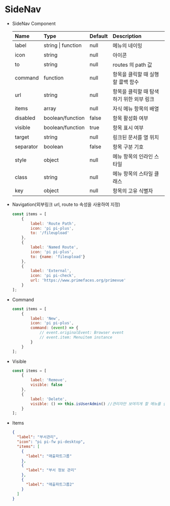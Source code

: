 # SideNav

- SideNav Component

  | Name      | Type               | Default | Description                              |
  | :-------- | :----------------- | :------ | :--------------------------------------- |
  | label     | string \| function | null    | 메뉴의 네이밍                            |
  | icon      | string             | null    | 아이콘                                   |
  | to        | string             | null    | routes 의 path 값                        |
  | command   | function           | null    | 항목을 클릭할 때 실행할 콜백 함수        |
  | url       | string             | null    | 항목을 클릭할 때 탐색하기 위한 외부 링크 |
  | items     | array              | null    | 자식 메뉴 항목의 배열                    |
  | disabled  | boolean/function   | false   | 항목 활성화 여부                         |
  | visible   | boolean/function   | true    | 항목 표시 여부                           |
  | target    | string             | null    | 링크된 문서를 열 위치                    |
  | separator | boolean            | false   | 항목 구분 기호                           |
  | style     | object             | null    | 메뉴 항목의 인라인 스타일                |
  | class     | string             | null    | 메뉴 항목의 스타일 클래스                |
  | key       | object             | null    | 항목의 고유 식별자                       |

- Navigation(외부링크 url, route to 속성을 사용하여 지정)

  ```javascript
  const items = [
      {
          label: 'Route Path',
          icon: 'pi pi-plus',
          to: '/fileupload'
      },
      {
          label: 'Named Route',
          icon: 'pi pi-plus',
          to: {name: 'fileupload'}
      },
      {
          label: 'External',
          icon: 'pi pi-check',
          url: 'https://www.primefaces.org/primevue'
      }
  ];
  ```
  
- Command

  ```javascript
  const items = [
      {
          label: 'New',
          icon: 'pi pi-plus',
          command: (event) => {
              // event.originalEvent: Browser event
              // event.item: Menuitem instance
          }
      }
  ];
  ```

- Visible

  ```javascript
  const items = [
      {
          label: 'Remove',
          visible: false
      },
      {
          label: 'Delete',
          visible: () => this.isUserAdmin() //관리자만 보여지게 할 메뉴를 설정 할 수 있습니다.
      }
  ];
  ```

- Items

  ```json
  {
    "label": "부서관리",
    "icon": "pi pi-fw pi-desktop",
    "items": [
      {
        "label": "매출파트그룹"
      },
      {
        "label": "부서 정보 관리"
      },
      {
        "label": "매출파트그룹2"
      }
    ]
  }
  ```

  
